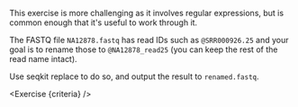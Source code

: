 <script>
// Solution:
//    seqkit replace --pattern 'SRR000926.([0-9]+)' --replacement 'NA12878_read$1' NA12878.fastq > renamed.fastq

import Link from "$components/Link.svelte";
import Exercise from "$components/Exercise.svelte";

let criteria = [
{
	name: "File <code>renamed.fastq</code> exists",
	checks: [{
		type: "file",
		path: "renamed.fastq",
		action: "exists"
	}]
},
{
	name: "File <code>renamed.fastq</code> contains sequences from <code>hairpins.fa</code> with renamed IDs",
	checks: [
		{
		type: "file",
		path: "renamed.fastq",
		action: "contents",
        commandObserved: "echo 1000",
        commandExpected: "grep NA12878 renamed.fastq | wc -l"  // much faster check than running seqkit seq
	},
		{
		type: "file",
		path: "renamed.fastq",
		action: "contents",
        commandObserved: "echo 0",
        commandExpected: "grep SRR000926 renamed.fastq | wc -l"  // much faster check than running seqkit seq
	}
	]
}];
</script>

This exercise is more challenging as it involves regular expressions, but is common enough that it's useful to work through it.

The FASTQ file `NA12878.fastq` has read IDs such as `@SRR000926.25` and your goal is to rename those to `@NA12878_read25` (you can keep the rest of the read name intact).

Use <Link href="https://bioinf.shenwei.me/seqkit/usage/#replace">seqkit replace</Link> to do so, and output the result to `renamed.fastq`.

<Exercise {criteria} />

